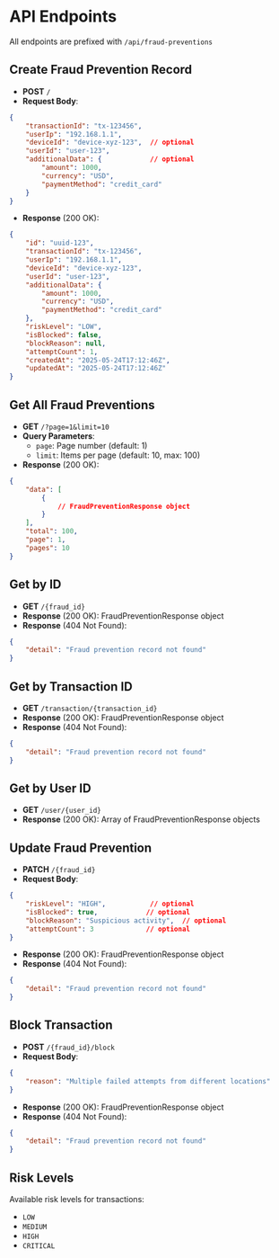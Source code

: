 # API Endpoints

All endpoints are prefixed with `/api/fraud-preventions`

## Create Fraud Prevention Record
- **POST** `/`
- **Request Body**:
```json
{
    "transactionId": "tx-123456",
    "userIp": "192.168.1.1",
    "deviceId": "device-xyz-123",  // optional
    "userId": "user-123",
    "additionalData": {            // optional
        "amount": 1000,
        "currency": "USD",
        "paymentMethod": "credit_card"
    }
}
```
- **Response** (200 OK):
```json
{
    "id": "uuid-123",
    "transactionId": "tx-123456",
    "userIp": "192.168.1.1",
    "deviceId": "device-xyz-123",
    "userId": "user-123",
    "additionalData": {
        "amount": 1000,
        "currency": "USD",
        "paymentMethod": "credit_card"
    },
    "riskLevel": "LOW",
    "isBlocked": false,
    "blockReason": null,
    "attemptCount": 1,
    "createdAt": "2025-05-24T17:12:46Z",
    "updatedAt": "2025-05-24T17:12:46Z"
}
```

## Get All Fraud Preventions
- **GET** `/?page=1&limit=10`
- **Query Parameters**:
  - `page`: Page number (default: 1)
  - `limit`: Items per page (default: 10, max: 100)
- **Response** (200 OK):
```json
{
    "data": [
        {
            // FraudPreventionResponse object
        }
    ],
    "total": 100,
    "page": 1,
    "pages": 10
}
```

## Get by ID
- **GET** `/{fraud_id}`
- **Response** (200 OK): FraudPreventionResponse object
- **Response** (404 Not Found):
```json
{
    "detail": "Fraud prevention record not found"
}
```

## Get by Transaction ID
- **GET** `/transaction/{transaction_id}`
- **Response** (200 OK): FraudPreventionResponse object
- **Response** (404 Not Found):
```json
{
    "detail": "Fraud prevention record not found"
}
```

## Get by User ID
- **GET** `/user/{user_id}`
- **Response** (200 OK): Array of FraudPreventionResponse objects

## Update Fraud Prevention
- **PATCH** `/{fraud_id}`
- **Request Body**:
```json
{
    "riskLevel": "HIGH",           // optional
    "isBlocked": true,            // optional
    "blockReason": "Suspicious activity",  // optional
    "attemptCount": 3             // optional
}
```
- **Response** (200 OK): FraudPreventionResponse object
- **Response** (404 Not Found):
```json
{
    "detail": "Fraud prevention record not found"
}
```

## Block Transaction
- **POST** `/{fraud_id}/block`
- **Request Body**:
```json
{
    "reason": "Multiple failed attempts from different locations"
}
```
- **Response** (200 OK): FraudPreventionResponse object
- **Response** (404 Not Found):
```json
{
    "detail": "Fraud prevention record not found"
}
```

## Risk Levels
Available risk levels for transactions:
- `LOW`
- `MEDIUM`
- `HIGH`
- `CRITICAL` 